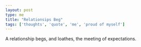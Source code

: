 ```yaml
---
layout: post
type: me
title: "Relationsips Beg"
tags: ['thoughts', 'quote', 'me', 'proud of myself']
---
```


 A relationship begs, and loathes, the meeting of expectations.
